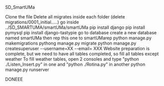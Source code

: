 SD_SmartUMa

Clone the file
Delete all migrates inside each folder (delete migrations/0001_initial.....)
go inside ../SD_SMARTUMA/smartUMa/smartUMa
pip install django
pip install pymysql
pip install django-tastypie
go to database create a new database named smartUMa then rep this one to smartUMarep
python manage.py makemigrations
pythong manage.py migrate
python manage.py createsuperuser --username=XX --email= XXX
Website preparation is complete, but we need to have all tables completed, so fill all tables except weather 
To fill weather tables, open 2 consoles and type "python ./Listen_Insert.py" in one and "python ./Rotina.py" in another 
python manage.py runserver

DONEEE

